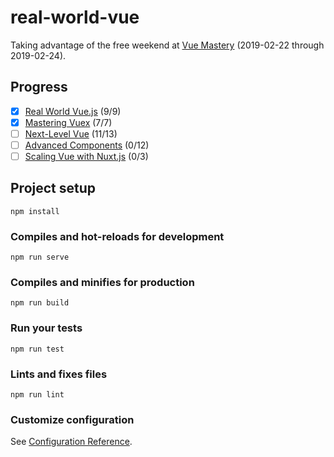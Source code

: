# real-world-vue

Taking advantage of the free weekend at [Vue Mastery](https://www.vuemastery.com) (2019-02-22 through 2019-02-24).

## Progress

- [x] [Real World Vue.js](https://www.vuemastery.com/courses/real-world-vue-js/API-calls-with-Axios) (9/9)
- [x] [Mastering Vuex](https://www.vuemastery.com/courses/mastering-vuex/intro-to-vuex) (7/7)
- [ ] [Next-Level Vue](https://www.vuemastery.com/courses/next-level-vue/next-level-vue-orientation) (11/13)
- [ ] [Advanced Components](https://www.vuemastery.com/courses/advanced-components/the-introduction) (0/12)
- [ ] [Scaling Vue with Nuxt.js](https://www.vuemastery.com/courses/scaling-vue-with-nuxt-js/why-use-nuxt) (0/3)

## Project setup

```
npm install
```

### Compiles and hot-reloads for development

```
npm run serve
```

### Compiles and minifies for production

```
npm run build
```

### Run your tests

```
npm run test
```

### Lints and fixes files

```
npm run lint
```

### Customize configuration

See [Configuration Reference](https://cli.vuejs.org/config/).
